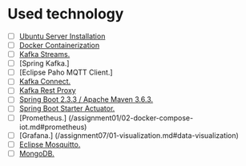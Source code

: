 # Used technology

- [ ] [Ubuntu Server Installation](/assignment01/01-install-server.md#how-to-install-server)
- [ ] [Docker Containerization](/assignment01/02-docker-compose-iot.md#IoT-Docker-compose)
- [ ] [Kafka Streams.](/assignment05/01-analyze.md#aggregate-metrics-by-sensor-processor)
- [ ] [Spring Kafka.]
- [ ] [Eclipse Paho MQTT Client.]
- [ ] [Kafka Connect.](/assignment01/02-docker-compose-iot.md#kafka-connect)
- [ ] [Kafka Rest Proxy](/assignment01/02-docker-compose-iot.md)
- [ ] [Spring Boot 2.3.3 / Apache Maven 3.6.3.](/assignment03/01-ingest.md#apache-maven)
- [ ] [Spring Boot Starter Actuator.](/assignment03/01-ingest.md#spring-boot)
- [ ] [Prometheus.] (/assignment01/02-docker-compose-iot.md#prometheus)
- [ ] [Grafana.] (/assignment07/01-visualization.md#data-visualization)
- [ ] [Eclipse Mosquitto.](/assignment01/02-docker-compose-iot.md#Eclipse-mosquitto)
- [ ] [MongoDB.](/assignment01/02-docker-compose-iot.md#MongoDB)
